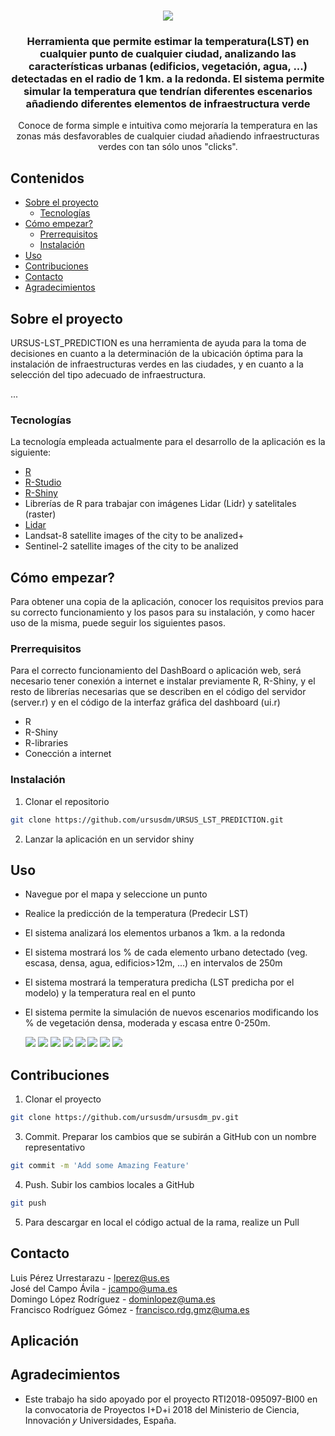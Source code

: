 <!--
*** Thanks for checking out this README Template. If you have a suggestion that would
*** make this better, please fork the repo and create a pull request or simply open
*** an issue with the tag "enhancement".
*** Thanks again! Now go create something AMAZING! :D
-->





<!-- PROJECT SHIELDS -->
<!--
*** I'm using markdown "reference style" links for readability.
*** Reference links are enclosed in brackets [ ] instead of parentheses ( ).
*** See the bottom of this document for the declaration of the reference variables
*** for contributors-url, forks-url, etc. This is an optional, concise syntax you may use.
*** https://www.markdownguide.org/basic-syntax/#reference-style-links
-->


<!-- PROJECT LOGO -->
<br />
<p align="center">
  
  <a>
    <img src="ursus_all.png">
  </a>

  <h3 align="center">Herramienta que permite estimar la temperatura(LST) en cualquier punto de cualquier ciudad, analizando las características urbanas (edificios, vegetación, agua, ...) detectadas en el radio de 1 km. a la redonda. El sistema permite simular la temperatura que tendrían diferentes escenarios añadiendo diferentes elementos de infraestructura verde </h3>

  <p align="center">
    Conoce de forma simple e intuitiva como mejoraría la temperatura en las zonas más desfavorables de cualquier ciudad añadiendo infraestructuras verdes  con tan sólo unos "clicks". 
  </p>



<!-- TABLE OF CONTENTS -->
## Contenidos

* [Sobre el proyecto](#sobre-el-proyecto)
  * [Tecnologías](#Tecnologías)
* [Cómo empezar?](#Cómo_empezar?)
  * [Prerrequisitos](#Prerrequisitos)
  * [Instalación](#Instalación)
* [Uso](#Uso)
* [Contribuciones](#Contribuciones)
* [Contacto](#Contacto)
* [Agradecimientos](#Agradecimientos)



<!-- ABOUT THE PROJECT -->
## Sobre el proyecto

URSUS-LST_PREDICTION  es una herramienta de ayuda para la toma de decisiones en cuanto a la determinación de la ubicación óptima para la instalación de infraestructuras verdes en las ciudades, y en cuanto a la selección del tipo adecuado de infraestructura.

...

### Tecnologías

La tecnología empleada actualmente para el desarrollo de la aplicación es la siguiente:

* [R](https://cran.r-project.org/)
* [R-Studio](https://rstudio.com/)
* [R-Shiny](https://shiny.rstudio.com/)
* Librerías de R para trabajar con imágenes Lidar (Lidr) y satelitales (raster)
* [Lidar](http://centrodedescargas.cnig.es/CentroDescargas/index.jsp)
* Landsat-8 satellite images of the city to be analized+
* Sentinel-2 satellite images of the city to be analized



<!-- Cómo empezar? -->
## Cómo empezar?


Para obtener una copia de la aplicación, conocer los requisitos previos para su correcto funcionamiento y los pasos para su instalación, y como hacer uso de la misma, puede seguir los siguientes pasos.

### Prerrequisitos

Para el correcto funcionamiento del DashBoard o aplicación web, será necesario tener conexión a internet e instalar previamente R, R-Shiny, y el resto de librerías necesarias que se describen en el código del servidor (server.r) y en el código de la interfaz gráfica del dashboard (ui.r)

* R
* R-Shiny
* R-libraries
* Conección a internet



### Instalación


1. Clonar el repositorio
```sh
git clone https://github.com/ursusdm/URSUS_LST_PREDICTION.git
```
2. Lanzar la aplicación en un servidor shiny



<!-- USAGE EXAMPLES -->
## Uso

* Navegue por el mapa y seleccione un punto 
* Realice la predicción de la temperatura (Predecir LST)
* El sistema analizará los elementos urbanos a 1km. a la redonda
* El sistema mostrará los % de cada elemento urbano detectado (veg. escasa, densa, agua, edificios>12m, ...) en intervalos de 250m
* El sistema mostrará la temperatura predicha (LST predicha por el modelo) y la temperatura real en el punto
* El sistema permite la simulación de nuevos escenarios modificando los % de vegetación densa, moderada y escasa entre 0-250m.


  <a>
    <img src="1.png">
  </a>
    <a>
    <img src="2.png">
  </a>
    <a>
    <img src="3.png">
  </a>
    <a>
    <img src="4.png">
  </a>
    <a>
    <img src="5.png">
  </a>
  </a>
    <a>
    <img src="percents.png">
  </a>
    <a>
    <img src="6.png">
  </a>
    <a>
    <img src="7.png">
  </a>


<!-- CONTRIBUTING -->
## Contribuciones

1. Clonar el proyecto
```sh
git clone https://github.com/ursusdm/ursusdm_pv.git
```
3. Commit. Preparar los cambios que se subirán a GitHub con un nombre representativo
```sh
git commit -m 'Add some Amazing Feature'
```
4. Push. Subir los cambios locales a GitHub
```sh
git push
```

5. Para descargar en local el código actual de la rama, realize un Pull 



<!-- CONTACT -->
## Contacto

Luis Pérez Urrestarazu  - lperez@us.es
</br>
José del Campo Ávila  - jcampo@uma.es
</br>
Domingo López Rodríguez  - dominlopez@uma.es
</br>
Francisco Rodríguez Gómez  - francisco.rdg.gmz@uma.es


<!-- CONTACT -->
## Aplicación

<!-- La aplicación está disponible en el siguiente enlace

Project Link: [https://ursusdm.shinyapps.io/ursusdm_pv/](https://ursusdm.shinyapps.io/ursusdm_lst_pred/)  -->


<!-- ACKNOWLEDGEMENTS -->
## Agradecimientos

* Este trabajo ha sido apoyado por el proyecto RTI2018-095097-BI00 en la convocatoria de Proyectos I+D+i 2018 del Ministerio de Ciencia, Innovación 𝑦 Universidades, España.

[product-screenshot-1]: 1.png
[product-screenshot-2]: 2.png
[product-screenshot-3]: 3.png
[product-screenshot-4]: 4.png
[product-screenshot-5]: 5.png
[product-screenshot-6]: 6.png
[product-screenshot-7]: 7.png
